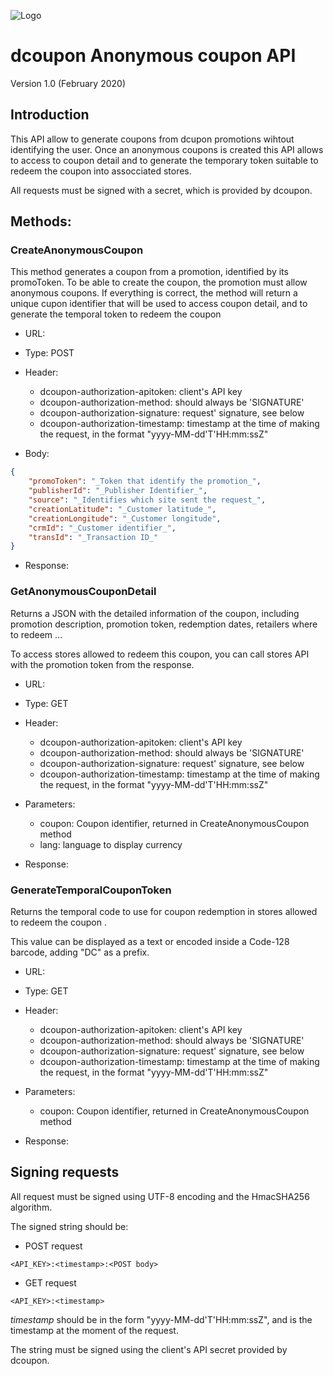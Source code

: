 ![Logo](https://s3.amazonaws.com/dcoupon.com/sdk/docs/dcouponLogo.png)

# dcoupon Anonymous coupon API

Version 1.0 (February 2020)

## Introduction

This API allow to generate coupons from dcupon promotions wihtout identifying the user. Once an anonymous coupons is created this API allows to access to coupon detail and to generate the temporary token suitable to redeem the coupon into assocciated stores.

All requests must be signed with a secret, which is provided by dcoupon.

## Methods:
### CreateAnonymousCoupon

This method generates a coupon from a promotion, identified by its promoToken. To be able to create the coupon, the promotion must allow anonymous coupons. If everything is correct, the method will return a unique cupon identifier that will be used to access coupon detail, and to generate the temporal token to redeem the coupon


+ URL:
+ Type: POST
+ Header:
  + dcoupon-authorization-apitoken: client's API key
  + dcoupon-authorization-method: should always be 'SIGNATURE'
  + dcoupon-authorization-signature: request' signature, see below
  + dcoupon-authorization-timestamp: timestamp at the time of making the request, in the format "yyyy-MM-dd'T'HH:mm:ssZ"
  
+ Body:
```json
{
	"promoToken": "_Token that identify the promotion_", 
	"publisherId": "_Publisher Identifier_",
	"source": "_Identifies which site sent the request_",
	"creationLatitude": "_Customer latitude_",
	"creationLongitude": "_Customer longitude",
	"crmId": "_Customer identifier_",
	"transId": "_Transaction ID_"
}
```
+ Response:


### GetAnonymousCouponDetail

Returns a JSON with the detailed information of the coupon, including promotion description, promotion token,  redemption dates, retailers where to redeem ... 

To access stores allowed to redeem this coupon, you can call stores API with the promotion token from the response.

+ URL:
+ Type: GET
+ Header:
  + dcoupon-authorization-apitoken: client's API key
  + dcoupon-authorization-method: should always be 'SIGNATURE'
  + dcoupon-authorization-signature: request' signature, see below
  + dcoupon-authorization-timestamp: timestamp at the time of making the request, in the format "yyyy-MM-dd'T'HH:mm:ssZ"
  
+ Parameters:
  + coupon: Coupon identifier, returned in CreateAnonymousCoupon method 
  + lang: language to display currency
  
+ Response:



### GenerateTemporalCouponToken

Returns the temporal code to use for coupon redemption in stores allowed to redeem the coupon . 

This value can be displayed as a text or encoded inside a Code-128 barcode, adding "DC" as a prefix.

+ URL:
+ Type: GET
+ Header:
  + dcoupon-authorization-apitoken: client's API key
  + dcoupon-authorization-method: should always be 'SIGNATURE'
  + dcoupon-authorization-signature: request' signature, see below
  + dcoupon-authorization-timestamp: timestamp at the time of making the request, in the format "yyyy-MM-dd'T'HH:mm:ssZ"
  
+ Parameters:
  + coupon: Coupon identifier, returned in CreateAnonymousCoupon method 
    
+ Response:


## Signing requests

All request must be signed using UTF-8 encoding and the HmacSHA256 algorithm. 

The signed string should be:

 + POST request

```
<API_KEY>:<timestamp>:<POST body>
```

 + GET request

```
<API_KEY>:<timestamp>
```

_timestamp_ should be in the form "yyyy-MM-dd'T'HH:mm:ssZ", and is the timestamp at the moment of the request.

The string must be signed using the client's API secret provided by dcoupon.
